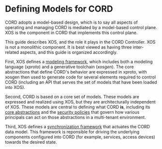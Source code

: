 # Defining Models for CORD

CORD adopts a model-based design, which is to say all aspects
of operating and managing CORD is mediated by a model-based
control plane. XOS is the component in CORD that implements
this control plane.

This guide describes XOS, and the role it plays in the CORD Controller.
XOS is not a monolithic component. It is best viewed as having
three inter-related aspects, and this guide is organized accordingly.

First, XOS defines a [modeling framework](dev/xproto.md), which
includes both a modeling language (*xproto*) and a generative
toolchain (*xosgen*). The core abstractions that define CORD's
behavior are expressed in xproto, with xosgen then used to
generate code for several elements required to control CORD
(including an API that serves the set of models that have been
loaded into XOS).

Second, CORD is based on a core set of models. These models are
expressed and realized using XOS, but they are architecturally
independent of XOS. These models are central to defining what
CORD **is**, including its [core abstractions](core_models.md)
and the [security policies](security_policies.md) that govern how
various principals can act on those abstractions in a multi-tenant
environment.

Third, XOS defines a [synchronization framework](dev/synchronizers.md)
that actuates the CORD data model. This framework is reponsible for
driving the underlying components configured into CORD (for example,
services, access devices) towards the desired state.

